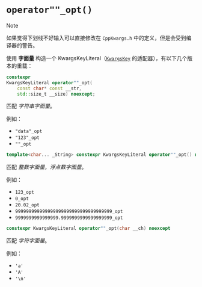 # `operator""_opt()`

> [!NOTE]
> 如果觉得下划线不好输入可以直接修改在 `CppKwargs.h` 中的定义，但是会受到编译器的警告。

使用 **字面量** 构造一个 KwargsKeyLiteral（[`KwargsKey`](./KwargsKey.md) 的适配器），有以下几个版本的重载：

```cpp
constexpr
KwargsKeyLiteral operator""_opt(
    const char* const __str,
    std::size_t __size) noexcept;
```

匹配 _字符串字面量_。

例如：

- `"data"_opt`
- `"123"_opt`
- `""_opt`

```cpp
template<char... _String> constexpr KwargsKeyLiteral operator""_opt() noexcept
```

匹配 _整数字面量_，_浮点数字面量_。

例如：

- `123_opt`
- `0_opt`
- `20.02_opt`
- `999999999999999999999999999999999999_opt`
- `9999999999999999.9999999999999999999_opt`

```cpp
constexpr KwargsKeyLiteral operator""_opt(char __ch) noexcept
```

匹配 _字符字面量_。

例如：

- `'a'`
- `'A'`
- `'\n'`